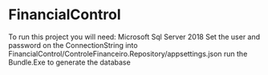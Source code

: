 # FinancialControl
To run this project you will need:
  Microsoft Sql Server 2018
  Set the user and password on the ConnectionString into FinancialControl/ControleFinanceiro.Repository/appsettings.json
  run the Bundle.Exe to generate the database
